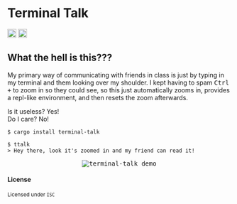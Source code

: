 # Terminal Talk

[<img alt="github" src="https://img.shields.io/badge/github-MNThomson/terminal--talk-bc3f48?style=for-the-badge&labelColor=555555&logo=github" height="20">](https://github.com/MNThomson/terminal-talk)
[<img alt="crates.io" src="https://img.shields.io/crates/v/terminal-talk.svg?style=for-the-badge&color=fc8d62&logo=rust" height="20">](https://crates.io/crates/terminal-talk)

## What the hell is this???

My primary way of communicating with friends in class is just by typing in my terminal and them looking over my shoulder.
I kept having to spam <kbd>Ctrl +</kbd> to zoom in so they could see, so this just automatically zooms in, provides a repl-like environment, and then resets the zoom afterwards.

Is it useless? Yes! \
Do I care? No!

```
$ cargo install terminal-talk

$ ttalk
> Hey there, look it's zoomed in and my friend can read it!
```

<p align="center">
    <kbd><img alt="terminal-talk demo" src="https://github.com/MNThomson/terminal-talk/assets/73045936/33e9e7e3-e439-4099-b18b-7670dcb46116"></kbd>
</p>

#### License
<sup>

Licensed under `ISC`

</sup>
